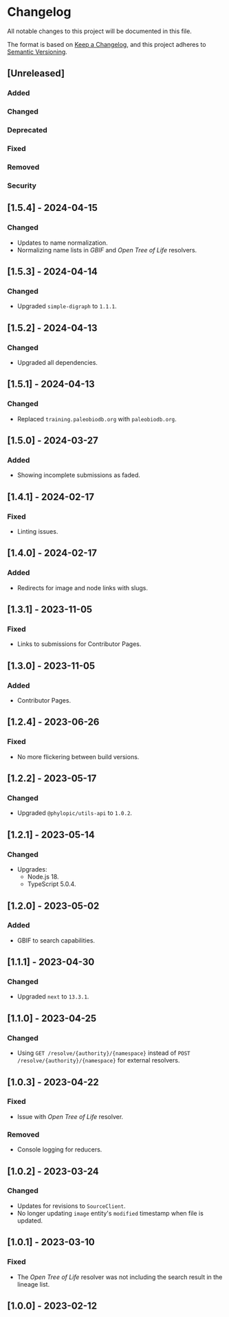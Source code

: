 # Changelog

All notable changes to this project will be documented in this file.

The format is based on [Keep a Changelog](https://keepachangelog.com/en/1.0.0/),
and this project adheres to [Semantic Versioning](https://semver.org/spec/v2.0.0.html).

## [Unreleased]

### Added

### Changed

### Deprecated

### Fixed

### Removed

### Security

## [1.5.4] - 2024-04-15

### Changed

-   Updates to name normalization.
-   Normalizing name lists in _GBIF_ and _Open Tree of Life_ resolvers.

## [1.5.3] - 2024-04-14

### Changed

-   Upgraded `simple-digraph` to `1.1.1`.

## [1.5.2] - 2024-04-13

### Changed

-   Upgraded all dependencies.

## [1.5.1] - 2024-04-13

### Changed

-   Replaced `training.paleobiodb.org` with `paleobiodb.org`.

## [1.5.0] - 2024-03-27

### Added

-   Showing incomplete submissions as faded.

## [1.4.1] - 2024-02-17

### Fixed

-   Linting issues.

## [1.4.0] - 2024-02-17

### Added

-   Redirects for image and node links with slugs.

## [1.3.1] - 2023-11-05

### Fixed

-   Links to submissions for Contributor Pages.

## [1.3.0] - 2023-11-05

### Added

-   Contributor Pages.

## [1.2.4] - 2023-06-26

### Fixed

-   No more flickering between build versions.

## [1.2.2] - 2023-05-17

### Changed

-   Upgraded `@phylopic/utils-api` to `1.0.2`.

## [1.2.1] - 2023-05-14

### Changed

-   Upgrades:
    -   Node.js 18.
    -   TypeScript 5.0.4.

## [1.2.0] - 2023-05-02

### Added

-   GBIF to search capabilities.

## [1.1.1] - 2023-04-30

### Changed

-   Upgraded `next` to `13.3.1`.

## [1.1.0] - 2023-04-25

### Changed

-   Using `GET /resolve/{authority}/{namespace}` instead of `POST /resolve/{authority}/{namespace}` for external resolvers.

## [1.0.3] - 2023-04-22

### Fixed

-   Issue with _Open Tree of Life_ resolver.

### Removed

-   Console logging for reducers.

## [1.0.2] - 2023-03-24

### Changed

-   Updates for revisions to `SourceClient`.
-   No longer updating `image` entity's `modified` timestamp when file is updated.

## [1.0.1] - 2023-03-10

### Fixed

-   The _Open Tree of Life_ resolver was not including the search result in the lineage list.

## [1.0.0] - 2023-02-12
